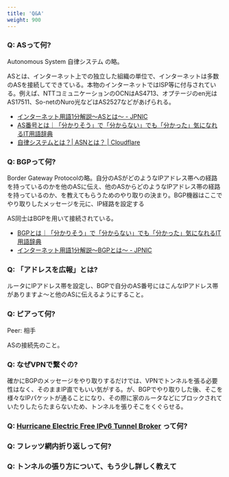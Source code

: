 ```yaml
---
title: 'Q&A'
weight: 900
---
```



### Q: ASって何?
Autonomous System 自律システム の略。

ASとは、インターネット上での独立した組織の単位で、インターネットは多数のASを接続してできている。本物のインターネットではISP等に付与されている。例えば、NTTコミュニケーションのOCNはAS4713、オプテージのen光はAS17511、So-netのNuro光などはAS2527などがあげられる。

- [インターネット用語1分解説～ASとは～ - JPNIC](https://www.nic.ad.jp/ja/basics/terms/as.html)
- [AS番号とは｜「分かりそう」で「分からない」でも「分かった」気になれるIT用語辞典](https://wa3.i-3-i.info/word12229.html)
- [自律システムとは？| ASNとは？ | Cloudflare](https://www.cloudflare.com/ja-jp/learning/network-layer/what-is-an-autonomous-system/)

### Q: BGPって何?
Border Gateway Protocolの略。自分のASがどのようなIPアドレス帯への経路を持っているのかを他のASに伝え、他のASからどのようなIPアドレス帯の経路を持っているのか、を教えてもらうためのやり取りの決まり。BGP機器はここでやり取りしたメッセージを元に、IP経路を設定する

AS同士はBGPを用いて接続されている。

- [BGPとは｜「分かりそう」で「分からない」でも「分かった」気になれるIT用語辞典](https://wa3.i-3-i.info/word12234.html)
- [インターネット用語1分解説～BGPとは～ - JPNIC](https://www.nic.ad.jp/ja/basics/terms/bgp.html)

### Q: 「アドレスを広報」とは?
ルータにIPアドレス帯を設定し、BGPで自分のAS番号にはこんなIPアドレス帯がありますよ～と他のASに伝えるようにすること。

### Q: ピアって何?
Peer: 相手

ASの接続先のこと。

### Q: なぜVPNで繋ぐの?
確かにBGPのメッセージをやり取りするだけでは、VPNでトンネルを張る必要性はなく、そのままIP直でもいい気がする。が、BGPでやり取りした後、そこを様々なIPパケットが通ることになり、その際に家のルータなどにブロックされていたりしたらたまらないため、トンネルを張りそこをくぐらせる。

### Q: [Hurricane Electric Free IPv6 Tunnel Broker](https://tunnelbroker.net/) って何?

### Q: フレッツ網内折り返しって何?

### Q: トンネルの張り方について、もう少し詳しく教えて
